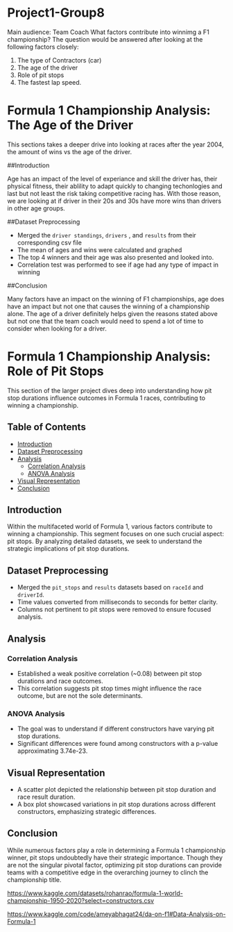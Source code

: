 # Project1-Group8
Main audience: Team Coach
What factors contribute into winnimg a F1 championship?
The question would be answered after looking at the following factors closely:
1. The type of Contractors (car)
2. The age of the driver
3. Role of pit stops
4. The fastest lap speed.

# Formula 1 Championship Analysis: The Age of the Driver
This sections takes a deeper drive into looking at races after the year 2004, the amount of wins vs the age of the driver.

##Introduction

Age has an impact of the level of experiance and skill the driver has, their physical fitness, their ablility to adapt quickly to changing techonlogies and last but not least the risk taking competitive racing has. With those reason, we are looking at if driver in their 20s and 30s have more wins than drivers in other age groups.


##Dataset Preprocessing

- Merged the `driver standings`, `drivers` , and `results` from their corresponding csv file
- The mean of ages and wins were calculated and graphed 
- The top 4 winners and their age was also presented and looked into.
- Correlation test was performed to see if age had any type of impact in winning
  

##Conclusion

Many factors have an impact on the winning of F1 championships, age does have an impact but not one that causes the winning of a championship alone. The age of a driver definitely helps given the reasons stated above but not one that the team coach would need to spend a lot of time to consider when looking for a driver. 

# Formula 1 Championship Analysis: Role of Pit Stops

This section of the larger project dives deep into understanding how pit stop durations influence outcomes in Formula 1 races, contributing to winning a championship.

## Table of Contents
- [Introduction](#introduction)
- [Dataset Preprocessing](#dataset-preprocessing)
- [Analysis](#analysis)
  - [Correlation Analysis](#correlation-analysis)
  - [ANOVA Analysis](#anova-analysis)
- [Visual Representation](#visual-representation)
- [Conclusion](#conclusion)

## Introduction

Within the multifaceted world of Formula 1, various factors contribute to winning a championship. This segment focuses on one such crucial aspect: pit stops. By analyzing detailed datasets, we seek to understand the strategic implications of pit stop durations.

## Dataset Preprocessing

- Merged the `pit_stops` and `results` datasets based on `raceId` and `driverId`.
- Time values converted from milliseconds to seconds for better clarity.
- Columns not pertinent to pit stops were removed to ensure focused analysis.

## Analysis

### Correlation Analysis

- Established a weak positive correlation (~0.08) between pit stop durations and race outcomes. 
- This correlation suggests pit stop times might influence the race outcome, but are not the sole determinants.

### ANOVA Analysis

- The goal was to understand if different constructors have varying pit stop durations.
- Significant differences were found among constructors with a p-value approximating 3.74e-23.

## Visual Representation

- A scatter plot depicted the relationship between pit stop duration and race result duration.
- A box plot showcased variations in pit stop durations across different constructors, emphasizing strategic differences.

## Conclusion

While numerous factors play a role in determining a Formula 1 championship winner, pit stops undoubtedly have their strategic importance. Though they are not the singular pivotal factor, optimizing pit stop durations can provide teams with a competitive edge in the overarching journey to clinch the championship title.


https://www.kaggle.com/datasets/rohanrao/formula-1-world-championship-1950-2020?select=constructors.csv

https://www.kaggle.com/code/ameyabhagat24/da-on-f1#Data-Analysis-on-Formula-1

